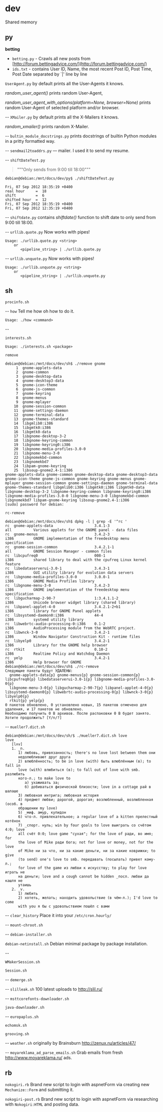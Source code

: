 dev
===

Shared memory

py
--
**betting**

 * `betting.py` - Crawls all new posts from [http://forum.bettingadvice.com/](http://forum.bettingadvice.com/)
 * `ids.txt` - contains User ID, Name, the most recent Post ID, Post Time, Post Date separated by `|' line by line

`UserAgent.py` by default prints all the User-Agents it knows.

_random_user_agent()_ prints random User-Agent,

_random_user_agent_with_options(platform=None, browser=None)_ prints random User-Agent of selected platform and/or browser.

--
`XMailer.py` by default prints all the X-Mailers it knows.

_random_xmailer()_ prints random X-Mailer.

--
`bultin_module_docstrings.py` prints docstrings of builtin Python modules in a pritty formatted way.

--
`sendmail2toaddrs.py` &mdash; mailer. I used it to send my resume.

--
`shiftDateTest.py`
>"""Only sends from 9:00 till 18:00"""

```
debian@debian:/mnt/docs/dev/py$ ./shiftDateTest.py 

Fri, 07 Sep 2012 18:35:19 +0400
real hour     =  18
shift         =  6
shifted hour  =  12
Fri, 07 Sep 2012 18:35:19 +0400
Fri, 07 Sep 2012 12:35:19 +0400

```

--
`shiftdate.py` contains _shiftdate()_ function to shift date to only send from 9:00 till 18:00.

--
`urllib.quote.py` Now works with pipes!
```
Usage: ./urllib.quote.py <string>
    or
       <pipeline_string> | ./urllib.quote.py
```

--
`urllib.unquote.py` Now works with pipes!
```
Usage: ./urllib.unquote.py <string>
    or
       <pipeline_string> | ./urllib.unquote.py
```

sh
--
`procinfo.sh`

--
`how` Tell me how oh how to do it.
```
Usage: ./how <command>
```

--

`interests.sh`
```
Usage: ./interests.sh <package>
```

`remove`
```
debian@debian:/mnt/docs/dev/sh$ ./remove gnome
     1  gnome-applets-data
     2  gnome-common
     3  gnome-desktop-data
     4  gnome-desktop3-data
     5  gnome-icon-theme
     6  gnome-js-common
     7  gnome-keyring
     8  gnome-menus
     9  gnome-mplayer
    10  gnome-session-common
    11  gnome-settings-daemon
    12  gnome-terminal-data
    13  gnome-themes-standard
    14  libgmlib0:i386
    15  libgmtk0:i386
    16  libgmtk0-data
    17  libgnome-desktop-3-2
    18  libgnome-keyring-common
    19  libgnome-keyring0:i386
    20  libgnome-media-profiles-3.0-0
    21  libgnome-menu-3-0
    22  libgnomekbd-common
    23  libgnomekbd7
    24  libpam-gnome-keyring
    25  libsoup-gnome2.4-1:i386
gnome-applets-data gnome-common gnome-desktop-data gnome-desktop3-data gnome-icon-theme gnome-js-common gnome-keyring gnome-menus gnome-mplayer gnome-session-common gnome-settings-daemon gnome-terminal-data gnome-themes-standard libgmlib0:i386 libgmtk0:i386 libgmtk0-data libgnome-desktop-3-2 libgnome-keyring-common libgnome-keyring0:i386 libgnome-media-profiles-3.0-0 libgnome-menu-3-0 libgnomekbd-common libgnomekbd7 libpam-gnome-keyring libsoup-gnome2.4-1:i386
[sudo] password for debian: 
```

`rc-remove`
```
debian@debian:/mnt/docs/dev/sh$ dpkg -l | grep -E '^rc '
rc  gnome-applets-data                   3.4.1-3                            all          Various applets for the GNOME panel - data files
rc  gnome-menus                          3.4.2-3                            i386         GNOME implementation of the freedesktop menu specification
rc  gnome-session-common                 3.4.2.1-1                          all          GNOME Session Manager - common files
rc  libcpufreq0                          008-1                              i386         shared library to deal with the cpufreq Linux kernel feature
rc  libedataserverui-3.0-1               3.4.3-1                            i386         GUI utility library for evolution data servers
rc  libgnome-media-profiles-3.0-0        3.0.0-1                            i386         GNOME Media Profiles library
rc  libgnome-menu-3-0                    3.4.2-3                            i386         GNOME implementation of the freedesktop menu specification
rc  libgucharmap-2-90-7                  1:3.4.1.1-2                        i386         Unicode browser widget library (shared library)
rc  libpanel-applet-4-0                  3.4.2.1-2+b1                       i386         library for GNOME Panel applets
rc  libsystemd-daemon0:i386              44-4                               i386         systemd utility library
rc  libwebrtc-audio-processing-0:i386    0.1-2                              i386         AudioProcessing module from the WebRTC project.
rc  libwnck-3-0                          3.4.2-1                            i386         Window Navigator Construction Kit - runtime files
rc  libyelp0                             3.4.2-1                            i386         Library for the GNOME help browser
rc  rtkit                                0.10-2                             i386         Realtime Policy and Watchdog Daemon
rc  yelp                                 3.4.2-1                            i386         Help browser for GNOME
debian@debian:/mnt/docs/dev/sh$ ./rc-remove 
Следующие пакеты будут УДАЛЕНЫ:                  
  gnome-applets-data{p} gnome-menus{p} gnome-session-common{p} libcpufreq0{p} libedataserverui-3.0-1{p} libgnome-media-profiles-3.0-0{p} 
  libgnome-menu-3-0{p} libgucharmap-2-90-7{p} libpanel-applet-4-0{p} libsystemd-daemon0{p} libwebrtc-audio-processing-0{p} libwnck-3-0{p} libyelp0{p} 
  rtkit{p} yelp{p} 
0 пакетов обновлено, 0 установлено новых, 15 пакетов отмечено для удаления, и 17 пакетов не обновлено.
Необходимо получить 0 B архивов. После распаковки 0 B будет занято.
Хотите продолжить? [Y/n/?] 
```

--
`mueller7.dict.sh`
```
debian@debian:/mnt/docs/dev/sh/$ ./mueller7.dict.sh love
love
   [lʌv]
   1. _n.
      1) любовь, привязанность; there's no love lost between them они
      недолюбливают друг друга
      2) влюблённость; to be in love (with) быть влюблённым (в); to fall in
      love (with) влюбиться (в); to fall out of love with smb. разлюбить
      кого-л.; to make love to
         а) ухаживать за;
         б) добиваться физической близости; love in a cottage рай в шалаше
      3) любовная интрига; любовная история
      4) предмет любви; дорогой, дорогая; возлюбленный, возлюбленная (особ. в
      обращении my love)
      5) _миф. амур, купидон
      6) что-л. привлекательное; a regular love of a kitten прелестный котёнок
      7) _спорт. нуль; win by four goals to love выиграть со счётом 4:0; love
      all счёт 0:0; love game "сухая"; for the love of ради, во имя; for
      the love of Mike ради бога; not for love or money, not for the love
      of Mike ни за что, ни за какие деньги, ни за какие коврижки; to give
      (to send) one's love to smb. передавать (посылать) привет кому-л.;
      for love of the game из любви к искусству; to play for love играть не
      на деньги; love and a cough cannot be hidden _посл. любви да кашля не
      утаишь
   2. _v.
      1) любить
      2) хотеть, желать; находить удовольствие (в чём-л.); I'd love to come
      with you я бы с удовольствием пошёл с вами

```

--
`clear_history` Place it into your `/etc/cron.hourly/`

--
`mount-chroot.sh`

--
`debian-installer.sh`

`debian-netinstall.sh` Debian minimal package by package installation.

--

`WMakerSession.sh`

`Session.sh`

--
`demerge.sh`

--
`slilleak.sh` 100 latest uploads to http://slil.ru/

--
`msttcorefonts-downloader.sh`

`java-downloader.sh`

--
`europaplus.sh`

`echomsk.sh`

`grooving.sh`

--
`weather.sh` originally by Brainsburn http://zenux.ru/articles/47/

--
`moyareklama_ad_parse_emails.sh` Grab emails from fresh http://www.moyareklama.ru/ ads.

rb
--

`nokogiri.rb` Brand new script to login with aspnetForm via creating new `Mechanize::Form` and submitting it.

`nokogiri-post.rb` Brand new script to login with aspnetForm via researching with `Nokogiri:HTML` and posting data.

